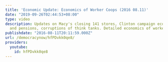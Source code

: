 ```yaml
---
title: 'Economic Update: Economics of Worker Coops (2016 08.11)'
date: "2019-09-26T02:44:53+08:00"
type: video
description: Updates on Macy's closing 141 stores, Clinton campaign economics, age
  and pensions, corruptions of think tanks. Detailed economics of worker coops
publishdate: "2016-08-11T20:11:59.000Z"
url: /democracynow/hfPDvkk0qe8/
providers:
  youtube:
    id: hfPDvkk0qe8
---
```

